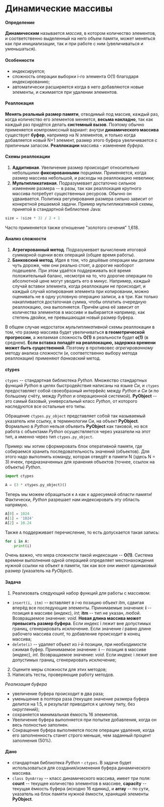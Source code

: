 # Динамические массивы

#### Определение

__Динамическим__ называется _массив_, в котором количество элементов, и соответственно выделенный на него объем памяти, может меняться как при инициализации, так и при работе с ним (увеличиваться и уменьшаться).

#### Особенности

- индексируется;
- сложность операции выборки i-го элемента O(1) благодаря индексированию;
- автоматически расширяется когда в него добавляются новые элементы, и сжимается при удалении элементов.

#### Реаллокация

__Менять реальный размер памяти__, отводимый под массив, каждый раз, когда количество его элементов меняется, __весьма накладно__, так как каждый раз придётся делать __системный вызов__. Поэтому обычно применяется компромиссный вариант: _внутри_ __динамического массива__ существует __буфер__, например на N элементов, и только когда добавляется новый N+1 элемент, размер этого буфера увеличивается с приличным запасом.
__Реаллокации__ массива - изменение _буфера_.

#### Схемы реаллокации

1. __Аддитивная__. Увеличение размер происходит относительно небольшими __фиксированными__ порциями. Применяется, когда размер массива небольшой, и расходы на реаллокацию невелики;
2. __Мультипликативная__. Подразумевает достаточно сильное изменение размера -- в разы, так как реаллокация крупного массива потребует существенных ресурсов. Обычно он удваивается. Политика регулирования размера сильно зависит от конкретной решаемой задачи.
Пример мультипликативной схемы, принятой в стандартной библиотеке Java:

```java
size = (size * 3) / 2 + 1
```

Часто применяется также отношение "золотого сечения" 1,618.

#### Анализ сложности

1. __Агрегированный метод__. Подразумевает вычисление итоговой суммарной оценки всех операций (общее время работы).
2. __Банковский метод__. Идея в том, что дешёвые операции мы делаем чуть дороже, чем они реально стоят, а дорогие наоборот подешевле. При этом удаётся поддерживать всё время положительный баланс, несмотря на то, что дорогие операции по абсолютной цене могут уводить его в минус.
Например, каждый случай вставки элемента, когда реаллокации не происходит, и каждый случай копирования элемента при копировании, можно оценивать не в одну условную операцию записи, а в три. Как только накапливается достаточная сумма, чтобы оплатить очередную реаллокацию, она выполняется. Причём цена её зависит от количества элементов в массиве и выбирается например, как степень двойки, не превышающая новый размер буфера.

В общем случае недостаток _мультипликативной_ схемы реаллокации в том, что размер массива будет увеличиваться __в геометрической прогрессии__, а желаемая сложность __O(1)__ в реальности будет __o(1)__ (в среднем). __Если вставка попадёт на реаллокацию, задержка времени может быть существенной__. Поэтому в противовес _агрегированному_ методу анализа сложности (и, соответственно выбору метода реаллокации) применяют _банковский_ метод.

#### ctypes

`ctypes` -- стандартная библиотека _Python_. Множество стандартных функций _Python_ в целях быстродействия написаны на языке _Си_, и `ctypes` предоставляет собой своеобразный интерфейс между _Python_ и _Си_ (и по большому счёту, между _Python_ и операционной системой).
__PyObject__ -- это самый базовый, универсальный класс _Python_, от которого наследуются все остальные его типы.

Обращение `ctypes.py_object` представляет собой так называемый указатель или ссылку, в терминологии Си, на объект __PyObject__. Формально в _Python_ нельзя объявить __PyObject__ как таковой, но вся работа с объектами _Python_ осуществляется через указатели на этот тип, а именно через тип `ctypes.py_object`.

Пример: мы хотим сформировать блок оперативной памяти, где собираемся хранить последовательность значений (объектов). Для этого надо выполнить команду, которая отведёт в памяти N (здесь N = 3) ячеек, предназначенных для хранения объектов (точнее, ссылок на объекты) _Python_.

```python
import ctypes

A = (3 * ctypes.py_object)()
```

Теперь мы можем обращаться к `A` как к адресуемой области памяти! Фактически, _Python_ разрешает нам индексировать эту область напрямую.

```python
A[0] = 1024
A[1] = '1024'
A[2] = 10.24
```

Также `A` поддерживает перечисление, то есть допускается такая запись:

```python
for i in A:
    print(i)
```

Очень важно, что мера сложности такой индексации -- __O(1)__. Система времени выполнения одной операцией определяет местонахождения нужной ссылки на объект в памяти, так как все они имеют одинаковый размер (указатель на _PyObject_).

#### Задача

1. Реализовать следующий набор функций для работы с массивом:

- `insert(i, itm)` -- вставляет в _i_-ю позицию объект _itm_, сдвигая вперёд все последующие элементы. Принимаемые значения: __i__ -- позиция в массиве (индекс), _int_; __itm__ -- тип не указан, _любой_. Возвращаемое значение: _void_. __Новая длина массива может превысить размер буфера__. Если индекс i лежит вне допустимых границ, сгенерировать исключение. Если значение _i_ равно длине рабочего массива _count_, то добавление происходит в конец массива;
- `delete(i)` -- удаляет объект из _i_-й позиции, при необходимости сжимая буфер. Принимаемое значение: __i__ -- позиция в массиве (индекс), _int_. Возвращаемое значение: _void_. Если индекс i лежит вне допустимых границ, сгенерировать исключение;

2. Оцените меры сложности для этих методов;
3. Написать тесты, проверяющие работу методов.

_Реализация буфера_

- увеличение буфера происходит в два раза;
- уменьшение в полтора раза (текущее значение размера буфера делится на 1.5, и результат приводится к целому типу, без округлений);
- сохраняется минимальная ёмкость 16 элементов.
- Увеличение буфера выполняется при попытке добавления, когда он весь полностью заполнен.
- Сокращение буфера выполняется после операции удаления, когда его заполненность станет строго меньше, чем заданный процент заполнения (50%).

#### Дано

- стандартная библиотека _Python_ - `ctypes`. В задаче будет использоваться для создания/изменения буфера динамического массива.
- `class DynArray` -- класс динамического массива, имеет три поля: __count__ -- текущее количество элементов в массиве, __capacity__ -- текущая ёмкость буфера (исходно 16 единиц), и __array__ -- по сути, указатель на блок памяти нужной ёмкости, хранящий элементы __PyObject__.
